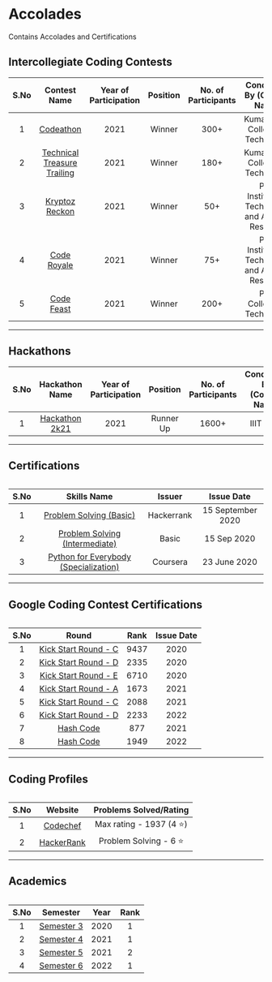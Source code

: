 # Accolades

Contains Accolades and Certifications

## Intercollegiate Coding Contests
<table>
  <thead>
    <th>S.No</th>
    <th>Contest Name</th>
    <th>Year of Participation</th>
    <th>Position</th>
    <th>No. of Participants</th>
    <th>Conducted By (College Name)</th>
  </thead>
  <tbody align="center">
    <tr>
      <td>1</td>
      <td><a href="https://github.com/BarathKumarBK-15/Accolades/blob/main/KCT%20Yugam/Codeathon%202021.pdf">Codeathon</a></td>
      <td>2021</td>
      <td>Winner</td>
      <td>300+</td>
      <td>Kumaraguru College of Technology</td>
    </tr>
    <tr>
      <td>2</td>
      <td><a href="https://github.com/BarathKumarBK-15/Accolades/blob/main/KCT%20Yugam/Technical%20Treasure%20Trailing%202021.pdf">Technical Treasure Trailing</a></td>
      <td>2021</td>
      <td>Winner</td>
      <td>180+</td>
      <td>Kumaraguru College of Technology</td>
    </tr>
    <tr>
      <td>3</td>
      <td><a href="https://github.com/BarathKumarBK-15/Accolades/blob/main/PSG%20iTech%20Yuktaha/Kryptoz%20Reckon%202021.pdf">Kryptoz Reckon</a></td>
      <td>2021</td>
      <td>Winner</td>
      <td>50+</td>
      <td>PSG Institute of Technology and Applied Research</td>
    </tr>
    <tr>
      <td>4</td>
      <td><a href="https://github.com/BarathKumarBK-15/Accolades/blob/main/PSG%20iTech%20Yuktaha/Code%20Royale%202021.pdf">Code Royale</a></td>
      <td>2021</td>
      <td>Winner</td>
      <td>75+</td>
      <td>PSG Institute of Technology and Applied Research</td>
    </tr>
    <tr>
      <td>5</td>
      <td><a href="https://github.com/BarathKumarBK-15/Accolades/blob/main/PSG%20Tech%20Kriya/Codefeast%202021.jpg">Code Feast</a></td>
      <td>2021</td>
      <td>Winner</td>
      <td>200+</td>
      <td>PSG College of Technology</td>
    </tr>
  </tbody>
</table>

---

## Hackathons
<table>
  <thead>
    <th>S.No</th>
    <th>Hackathon Name</th>
    <th>Year of Participation</th>
    <th>Position</th>
    <th>No. of Participants</th>
    <th>Conducted By (College Name)</th>
  </thead>
  <tbody align="center">
     <tr>
      <td>1</td>
      <td><a href="https://github.com/BarathKumarBK-15/Accolades/blob/main/HACK%202K21%20IIIT/Certificate_Barath_Kumar_G_Second_Place_Front_End_Development.pdf">Hackathon 2k21</a></td>
      <td>2021</td>
      <td>Runner Up</td>
      <td>1600+</td>
      <td>IIIT Pune</td>
    </tr>
  </tbody>
<table>
  
---
  
## Certifications
<table>
  <thead>
    <th>S.No</th>
    <th>Skills Name</th>
    <th>Issuer</th>
    <th>Issue Date</th>
  </thead>
  <tbody align="center">
    <tr>
      <td>1</td>
      <td><a href="https://www.hackerrank.com/certificates/e70088ada2c4">Problem Solving (Basic)</a></td>
      <td>Hackerrank</td>
      <td>15 September 2020</td>
    </tr>
     <tr>
      <td>2</td>
      <td><a href="https://www.hackerrank.com/certificates/d0ed1c2ed612">Problem Solving (Intermediate)</a></td>
      <td>Basic</td>
      <td>15 Sep 2020</td>
    </tr>
    <tr>
      <td>3</td>
      <td><a href="https://www.coursera.org/account/accomplishments/specialization/certificate/2V44K3JHT2YZ">Python for Everybody (Specialization)</a></td>
      <td>Coursera</td>
      <td>23 June 2020</td>
    </tr>
  </tbody>
<table>
  
---
  
## Google Coding Contest Certifications
  
<table>
  <thead>
    <th>S.No</th>
    <th>Round</th>
    <th>Rank</th>
    <th>Issue Date</th>
  </thead>
  <tbody align="center">
    <tr>
      <td>1</td>
      <td><a href="https://github.com/BarathKumarBK-15/Accolades/blob/main/Google%20KS/Google%20KS%202020.pdf">Kick Start Round - C</a></td>
      <td>9437</td>
      <td>2020</td>
    </tr>
     <tr>
      <td>2</td>
      <td><a href="https://github.com/BarathKumarBK-15/Accolades/blob/main/Google%20KS/Google%20KS%202020.pdf">Kick Start Round - D</a></td>
      <td>2335</td>
       <td>2020</td>
    </tr>
    <tr>
      <td>3</td>
      <td><a href="https://github.com/BarathKumarBK-15/Accolades/blob/main/Google%20KS/Google%20KS%202020.pdf">Kick Start Round - E</a></td>
      <td>6710</td>
      <td>2020</td>
    </tr>
    <tr>
      <td>4</td>
      <td><a href="https://github.com/BarathKumarBK-15/Accolades/blob/main/Google%20KS/Google%20KS%202021.pdf">Kick Start Round - A</a></td>
      <td>1673</td>
      <td>2021</td>
    </tr>
     <tr>
      <td>5</td>
      <td><a href="https://github.com/BarathKumarBK-15/Accolades/blob/main/Google%20KS/Google%20KS%202021.pdf">Kick Start Round - C</a></td>
      <td>2088</td>
       <td>2021</td>
    </tr>
    <tr>
      <td>6</td>
      <td><a href="https://github.com/BarathKumarBK-15/Accolades/blob/main/Google%20KS/Google%20KS%202022.pdf">Kick Start Round - D</a></td>
      <td>2233</td>
      <td>2022</td>
    </tr>
    <tr>
      <td>7</td>
      <td><a href="https://github.com/BarathKumarBK-15/Accolades/blob/main/Google%20KS/Google%20HC%202021.pdf">Hash Code</a></td>
      <td>877</td>
      <td>2021</td>
    </tr>
    <tr>
      <td>8</td>
      <td><a href="https://github.com/BarathKumarBK-15/Accolades/blob/main/Google%20KS/Google%20HC%202022.pdf">Hash Code</a></td>
      <td>1949</td>
      <td>2022</td>
    </tr>
  </tbody>
<table>
  
---
  
## Coding Profiles
<table>
  <thead>
    <th>S.No</th>
    <th>Website</th>
    <th>Problems Solved/Rating</th>
  </thead>
  <tbody align="center">
    <tr>
      <td>1</td>
      <td><a href="https://www.codechef.com/users/barathkumar15">Codechef</a></td>
      <td>Max rating - 1937 (4 ⭐) </td>
    </tr>
    <tr>
      <td>2</td>
      <td><a href="https://www.hackerrank.com/barathganeshkum1">HackerRank</a></td>
      <td>Problem Solving - 6 ⭐</td>
    </tr>
  </tbody>
<table>

---
  
## Academics
<table>
  <thead>
    <th>S.No</th>
    <th>Semester</th>
    <th>Year</th>
    <th>Rank</th>
  </thead>
  <tbody align="center">
    <tr>
      <td>1</td>
      <td><a href="https://github.com/BarathKumarBK-15/Accolades/blob/main/CSEA/BARATH_KUMAR_3_1.jpg">Semester 3</a></td>
      <td>2020</td>
      <td>1</td>
    </tr>
    <tr>
      <td>2</td>
      <td><a href="https://github.com/BarathKumarBK-15/Accolades/blob/main/CSEA/BARATH_KUMAR_4_1.jpg">Semester 4</a></td>
      <td>2021</td>
      <td>1</td>
    </tr>
    <tr>
      <td>3</td>
      <td><a href="https://github.com/BarathKumarBK-15/Accolades/blob/main/CSEA/BARATH_KUMAR_3_1.jpg">Semester 5</a></td>
      <td>2021</td>
      <td>2</td>
    </tr>
    <tr>
      <td>4</td>
      <td><a href="https://github.com/BarathKumarBK-15/Accolades/blob/main/CSEA/BARATH_KUMAR_4_1.jpg">Semester 6</a></td>
      <td>2022</td>
      <td>1</td>
    </tr>
  </tbody>
<table>
